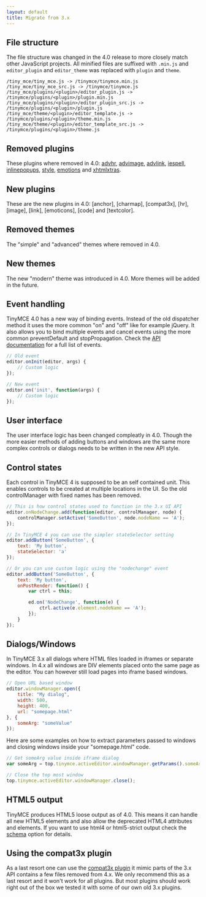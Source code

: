 ```yaml
---
layout: default
title: Migrate from 3.x
---
```


## File structure

The file structure was changed in the 4.0 release to more closely match other JavaScript projects. All minified files are suffixed with `.min.js` and `editor_plugin` and `editor_theme` was replaced with `plugin` and `theme`.

```
/tiny_mce/tiny_mce.js -> /tinymce/tinymce.min.js
/tiny_mce/tiny_mce_src.js -> /tinymce/tinymce.js
/tiny_mce/plugins/<plugin>/editor_plugin.js -> /tinymce/plugins/<plugin>/plugin.min.js
/tiny_mce/plugins/<plugin>/editor_plugin_src.js -> /tinymce/plugins/<plugin>/plugin.js
/tiny_mce/theme/<plugin>/editor_template.js -> /tinymce/plugins/<plugin>/theme.min.js
/tiny_mce/theme/<plugin>/editor_template_src.js -> /tinymce/plugins/<plugin>/theme.js
```

## Removed plugins

These plugins where removed in 4.0: [advhr](http://www.tinymce.com/wiki.php/Plugin3x:advhr), [advimage](http://www.tinymce.com/wiki.php/Plugin3x:advimage), [advlink](http://www.tinymce.com/wiki.php/Plugin3x:advlink), [iespell](http://www.tinymce.com/wiki.php/Plugin3x:iespell), [inlinepopups](http://www.tinymce.com/wiki.php/Plugin3x:inlinepopups), [style](http://www.tinymce.com/wiki.php/Plugin3x:style), [emotions](http://www.tinymce.com/wiki.php/Plugin3x:emotions) and [xhtmlxtras](http://www.tinymce.com/wiki.php/Plugin3x:xhtmlxtras).

## New plugins

These are the new plugins in 4.0: [anchor], [charmap], [compat3x], [hr], [image], [link], [emoticons], [code] and [textcolor].

## Removed themes

The "simple" and "advanced" themes where removed in 4.0.

## New themes

The new "modern" theme was introduced in 4.0. More themes will be added in the future.

## Event handling

TinyMCE 4.0 has a new way of binding events. Instead of the old dispatcher method it uses the more common "on" and "off" like for example jQuery. It also allows you to bind multiple events and cancel events using the more common preventDefault and stopPropagation. Check the [API documentation](http://www.tinymce.com/wiki.php/api4:class.tinymce.Editor) for a full list of events.

```js
// Old event
editor.onInit(editor, args) {
    // Custom logic
});

// New event
editor.on('init', function(args) {
    // Custom logic
});
```

## User interface

The user interface logic has been changed compleatly in 4.0. Though the more easier methods of adding buttons and windows are the same more complex controls or dialogs needs to be written in the new API style.

## Control states

Each control in TinyMCE 4 is supposed to be an self contained unit. This enables controls to be created at multiple locations in the UI. So the old controlManager with fixed names has been removed.

```js
// This is how control states used to function in the 3.x UI API
editor.onNodeChange.add(function(editor, controlManager, node) {
    controlManager.setActive('SomeButton', node.nodeName == 'A');
});
```
```js
// In TinyMCE 4 you can use the simpler stateSelector setting
editor.addButton('SomeButton', {
    text: 'My button',
    stateSelector: 'a'
});

// Or you can use custom logic using the "nodechange" event
editor.addButton('SomeButton', {
    text: 'My button',
    onPostRender: function() {
        var ctrl = this;

        ed.on('NodeChange', function(e) {
            ctrl.active(e.element.nodeName == 'A');
        });
    }
});
```

## Dialogs/Windows

In TinyMCE 3.x all dialogs where HTML files loaded in iframes or separate windows. In 4.x all windows are DIV elements placed onto the same page as the editor. You can however still load pages into iframe based windows.

```js
// Open URL based window
editor.windowManager.open({
    title: "My dialog",
    width: 500,
    height: 400,
    url: "somepage.html"
}, {
    someArg: "someValue"
});
```

Here are some examples on how to extract parameters passed to windows and closing windows inside your "somepage.html" code.

```js
// Get someArg value inside iframe dialog
var someArg = top.tinymce.activeEditor.windowManager.getParams().someArg;

// Close the top most window
top.tinymce.activeEditor.windowManager.close();
```

## HTML5 output

TinyMCE produces HTML5 loose output as of 4.0. This means it can handle all new HTML5 elements and also allow the deprecated HTML4 attributes and elements. If you want to use html4 or html5-strict output check the [schema](http://www.tinymce.com/wiki.php/Configuration:schema) option for details.

## Using the compat3x plugin

As a last resort one can use the [compat3x plugin](http://www.tinymce.com/wiki.php/Configuration:schema) it mimic parts of the 3.x API contains a few files removed from 4.x. We only recommend this as a last resort and it won't work for all plugins. But most plugins should work right out of the box we tested it with some of our own old 3.x plugins.
